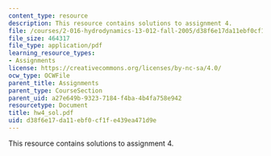 ```yaml
---
content_type: resource
description: This resource contains solutions to assignment 4.
file: /courses/2-016-hydrodynamics-13-012-fall-2005/d38f6e17da11ebf0cf1fe439ea471d9e_hw4_sol.pdf
file_size: 464317
file_type: application/pdf
learning_resource_types:
- Assignments
license: https://creativecommons.org/licenses/by-nc-sa/4.0/
ocw_type: OCWFile
parent_title: Assignments
parent_type: CourseSection
parent_uid: a27e649b-9323-7184-f4ba-4b4fa758e942
resourcetype: Document
title: hw4_sol.pdf
uid: d38f6e17-da11-ebf0-cf1f-e439ea471d9e
---
```

This resource contains solutions to assignment 4.